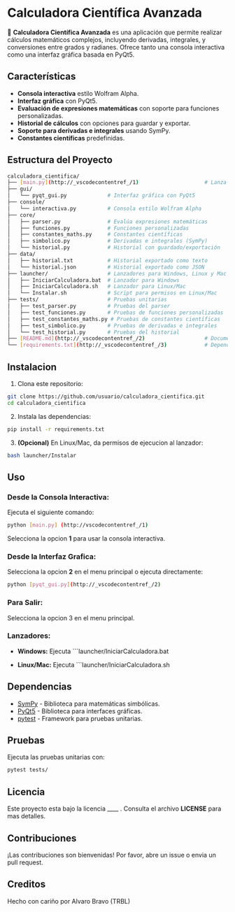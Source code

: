 # Calculadora Científica Avanzada

🚀 **Calculadora Científica Avanzada** es una aplicación que permite realizar cálculos matemáticos complejos, incluyendo derivadas, integrales, y conversiones entre grados y radianes. Ofrece tanto una consola interactiva como una interfaz gráfica basada en PyQt5.

## Características

- **Consola interactiva** estilo Wolfram Alpha.
- **Interfaz gráfica** con PyQt5.
- **Evaluación de expresiones matemáticas** con soporte para funciones personalizadas.
- **Historial de cálculos** con opciones para guardar y exportar.
- **Soporte para derivadas e integrales** usando SymPy.
- **Constantes científicas** predefinidas.

## Estructura del Proyecto

```bash
calculadora_cientifica/
├── [main.py](http://_vscodecontentref_/1)                     # Lanza la app desde consola
├── gui/
│   └── pyqt_gui.py             # Interfaz gráfica con PyQt5
├── console/
│   └── interactiva.py          # Consola estilo Wolfram Alpha
├── core/
│   ├── parser.py               # Evalúa expresiones matemáticas
│   ├── funciones.py            # Funciones personalizadas
│   ├── constantes_maths.py     # Constantes científicas
│   ├── simbolico.py            # Derivadas e integrales (SymPy)
│   └── historial.py            # Historial con guardado/exportación
├── data/
│   ├── historial.txt           # Historial exportado como texto
│   └── historial.json          # Historial exportado como JSON
├── launcher/                   # Lanzadores para Windows, Linux y Mac
│   ├── IniciarCalculadora.bat  # Lanzador para Windows
│   ├── IniciarCalculadora.sh   # Lanzador para Linux/Mac
│   └── Instalar.sh             # Script para permisos en Linux/Mac
├── tests/                      # Pruebas unitarias
│   ├── test_parser.py          # Pruebas del parser
│   ├── test_funciones.py       # Pruebas de funciones personalizadas
│   ├── test_constantes_maths.py # Pruebas de constantes científicas
│   ├── test_simbolico.py       # Pruebas de derivadas e integrales
│   └── test_historial.py       # Pruebas del historial
├── [README.md](http://_vscodecontentref_/2)                   # Documentación del proyecto
└── [requirements.txt](http://_vscodecontentref_/3)            # Dependencias del proyecto

```

## Instalacion

1. Clona este repositorio:

```bash
git clone https://github.com/usuario/calculadora_cientifica.git
cd calculadora_cientifica
```

2. Instala las dependencias:

```bash
pip install -r requirements.txt
```

3. **(Opcional)** En Linux/Mac, da permisos de ejecucion al lanzador:

```bash
bash launcher/Instalar
```

## Uso 

### Desde la Consola Interactiva:

Ejecuta el siguiente comando:

```bash
python [main.py] (http://vscodecontentref_/1)
```

Selecciona la opcion **1** para usar la consola interactiva.

### Desde la Interfaz Grafica:

Selecciona la opcion **2** en el menu principal o ejecuta directamente: 

```bash
python [pyqt_gui.py](http://_vscodecontentref_/2)
```

### Para Salir:

Selecciona la opcion 3 en el menu principal.


### Lanzadores:
 - **Windows:** Ejecuta  ```launcher/IniciarCalculadora.bat

 - **Linux/Mac:** Ejecuta ```launcher/IniciarCalculadora.sh

## Dependencias

- [SymPy](https://www.sympy.org/) - Biblioteca para matemáticas simbólicas.
- [PyQt5](https://riverbankcomputing.com/software/pyqt/intro) - Biblioteca para interfaces gráficas.
- [pytest](https://docs.pytest.org/) - Framework para pruebas unitarias.


## Pruebas

Ejecuta las pruebas unitarias con: 

```bash
pytest tests/

```

## Licencia

Este proyecto esta bajo la licencia ____ . Consulta el archivo **LICENSE** para mas detalles.


## Contribuciones

¡Las contribuciones son bienvenidas! Por favor, abre un issue o envia un pull request.


## Creditos

Hecho con cariño por Alvaro Bravo (TRBL) 